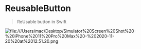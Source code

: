# ReusableButton

> ReUsable button in Swift

![file:///Users/mac/Desktop/Simulator%20Screen%20Shot%20-%20iPhone%2011%20Pro%20Max%20-%202020-11-20%20at%2012.51.20.png]()
